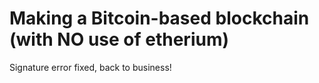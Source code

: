 # Making a Bitcoin-based blockchain (with NO use of etherium)
Signature error fixed, back to business!
